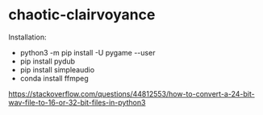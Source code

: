 # chaotic-clairvoyance

Installation:

- python3 -m pip install -U pygame --user
- pip install pydub
- pip install simpleaudio
- conda install ffmpeg

https://stackoverflow.com/questions/44812553/how-to-convert-a-24-bit-wav-file-to-16-or-32-bit-files-in-python3
